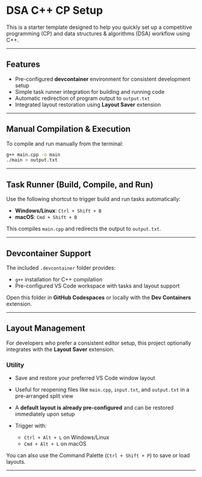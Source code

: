# DSA C++ CP Setup

This is a starter template designed to help you quickly set up a competitive programming (CP) and data structures & algorithms (DSA) workflow using C++.

---

## Features

* Pre-configured **devcontainer** environment for consistent development setup
* Simple task runner integration for building and running code
* Automatic redirection of program output to `output.txt`
* Integrated layout restoration using **Layout Saver** extension

---

## Manual Compilation & Execution

To compile and run manually from the terminal:

```bash
g++ main.cpp -o main
./main > output.txt
```

---

## Task Runner (Build, Compile, and Run)

Use the following shortcut to trigger build and run tasks automatically:

* **Windows/Linux**: `Ctrl + Shift + B`
* **macOS**: `Cmd + Shift + B`

This compiles `main.cpp` and redirects the output to `output.txt`.

---

## Devcontainer Support

The included `.devcontainer` folder provides:

* `g++` installation for C++ compilation
* Pre-configured VS Code workspace with tasks and layout support

Open this folder in **GitHub Codespaces** or locally with the **Dev Containers** extension.

---

## Layout Management

For developers who prefer a consistent editor setup, this project optionally integrates with the **Layout Saver** extension.

### Utility

* Save and restore your preferred VS Code window layout
* Useful for reopening files like `main.cpp`, `input.txt`, and `output.txt` in a pre-arranged split view
* A **default layout is already pre-configured** and can be restored immediately upon setup
* Trigger with:

  * `Ctrl + Alt + L` on Windows/Linux
  * `Cmd + Alt + L` on macOS

You can also use the Command Palette (`Ctrl + Shift + P`) to save or load layouts.

---